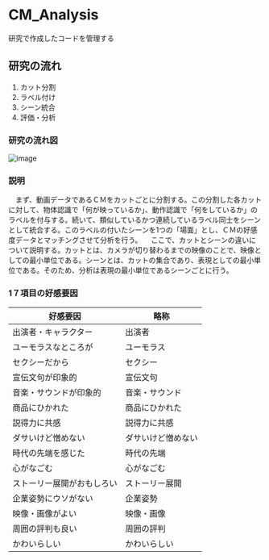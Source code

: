 # CM_Analysis
研究で作成したコードを管理する

## 研究の流れ
1. カット分割
2. ラベル付け
3. シーン統合
4. 評価・分析

### 研究の流れ図
![image](https://user-images.githubusercontent.com/45805393/120104752-fed8bb00-c190-11eb-8f15-7ee5607630aa.png)

### 説明
　まず、動画データであるＣＭをカットごとに分割する。この分割した各カットに対して、物体認識で「何が映っているか」、動作認識で「何をしているか」のラベルを付与する。続いて、類似しているかつ連続しているラベル同士をシーンとして統合する。このラベルの付いたシーンを1つの「場面」とし、ＣＭの好感度データとマッチングさせて分析を行う。
　ここで、カットとシーンの違いについて説明する。カットとは、カメラが切り替わるまでの映像のことで、映像としての最小単位である。シーンとは、カットの集合であり、表現としての最小単位である。そのため、分析は表現の最小単位であるシーンごとに行う。

### 1７項目の好感要因

| 好感要因| 略称 |
| ------------- | ------------- |
| 出演者・キャラクター  | 出演者  |
| ユーモラスなところが  | ユーモラス  |
| セクシーだから  | セクシー  |
| 宣伝文句が印象的  | 宣伝文句  |
| 音楽・サウンドが印象的  | 音楽・サウンド  |
| 商品にひかれた  | 商品にひかれた  |
| 説得力に共感  | 説得力に共感  |
| ダサいけど憎めない  | ダサいけど憎めない  |
| 時代の先端を感じた  | 時代の先端  |
| 心がなごむ  | 心がなごむ  |
| ストーリー展開がおもしろい  | ストーリー展開  |
| 企業姿勢にウソがない  | 企業姿勢  |
| 映像・画像がよい  | 映像・画像  |
| 周囲の評判も良い  | 周囲の評判  |
| かわいらしい  | かわいらしい  |